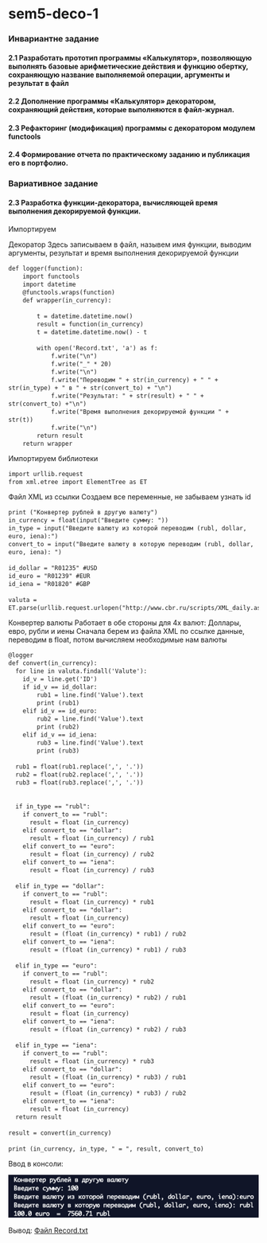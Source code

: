 # sem5-deco-1

### Инвариантне задание
#### 2.1 Разработать прототип программы «Калькулятор», позволяющую выполнять базовые арифметические действия и функцию обертку, сохраняющую название выполняемой операции, аргументы и результат в файл
#### 2.2 Дополнение программы «Калькулятор» декоратором, сохраняющий действия, которые выполняются в файл-журнал.
#### 2.3 Рефакторинг (модификация) программы с декоратором модулем functools
#### 2.4 Формирование отчета по практическому заданию и публикация его в портфолио.

### Вариативное задание
#### 2.3 Разработка функции-декоратора, вычисляющей время выполнения декорируемой функции.

Импортируем

Декоратор
Здесь записываем в файл, назывем имя функции, выводим аргументы, результат и время выполнения декорируемой функции
```
def logger(function):
    import functools
    import datetime
    @functools.wraps(function)
    def wrapper(in_currency):

        t = datetime.datetime.now()
        result = function(in_currency)
        t = datetime.datetime.now() - t

        with open('Record.txt', 'a') as f:
            f.write("\n")
            f.write("_" * 20)
            f.write("\n")
            f.write("Переводим " + str(in_currency) + " " + str(in_type) + " в " + str(convert_to) + "\n")
            f.write("Результат: " + str(result) + " " + str(convert_to) +"\n")
            f.write("Время выполнения декорируемой функции " +  str(t))
            f.write("\n")
        return result
    return wrapper
```

Импортируем библиотеки
```
import urllib.request
from xml.etree import ElementTree as ET
```

Файл XML из ссылки
Создаем все переменные, не забываем узнать id
```
print ("Конвертер рублей в другую валюту")
in_currency = float(input("Введите сумму: "))
in_type = input("Введите валюту из которой переводим (rubl, dollar, euro, iena):")
convert_to = input("Введите валюту в которую переводим (rubl, dollar, euro, iena): ")

id_dollar = "R01235" #USD
id_euro = "R01239" #EUR
id_iena = "R01820" #GBP

valuta = ET.parse(urllib.request.urlopen("http://www.cbr.ru/scripts/XML_daily.asp"))
```


Конвертер валюты 
Работает в обе стороны для 4х валют:
Доллары, евро, рубли и иены
Сначала берем из файла XML по ссылке данные, переводим в float, потом вычисляем необходимые нам валюты
```
@logger
def convert(in_currency):
  for line in valuta.findall('Valute'):
    id_v = line.get('ID')
    if id_v == id_dollar:
        rub1 = line.find('Value').text
        print (rub1)
    elif id_v == id_euro:
        rub2 = line.find('Value').text
        print (rub2)
    elif id_v == id_iena:
        rub3 = line.find('Value').text
        print (rub3)
       
  rub1 = float(rub1.replace(',', '.'))
  rub2 = float(rub2.replace(',', '.'))
  rub3 = float(rub3.replace(',', '.'))


  if in_type == "rubl":
    if convert_to == "rubl":
      result = float (in_currency)
    elif convert_to == "dollar":
      result = float (in_currency) / rub1
    elif convert_to == "euro":
      result = float (in_currency) / rub2
    elif convert_to == "iena":
      result = float (in_currency) / rub3
   
  elif in_type == "dollar":  
    if convert_to == "rubl":
      result = float (in_currency) * rub1
    elif convert_to == "dollar":
      result = float (in_currency)
    elif convert_to == "euro":
      result = (float (in_currency) * rub1) / rub2
    elif convert_to == "iena":
      result = (float (in_currency) * rub1) / rub3

  elif in_type == "euro":  
    if convert_to == "rubl":
      result = float (in_currency) * rub2
    elif convert_to == "dollar":
      result = (float (in_currency) * rub2) / rub1
    elif convert_to == "euro":
      result = float (in_currency)
    elif convert_to == "iena":
      result = (float (in_currency) * rub2) / rub3

  elif in_type == "iena":  
    if convert_to == "rubl":
      result = float (in_currency) * rub3
    elif convert_to == "dollar":
      result = (float (in_currency) * rub3) / rub1
    elif convert_to == "euro":
      result = (float (in_currency) * rub3) / rub2
    elif convert_to == "iena":
      result = float (in_currency)     
  return result

result = convert(in_currency)

print (in_currency, in_type, " = ", result, convert_to)
```

Ввод в консоли: 

![Скрин](https://github.com/python-advance/sem5-deco-1-Bolzuka/blob/master/deco1.png "Скрин")


Вывод: [Файл Record.txt](https://github.com/python-advance/sem5-deco-1-Bolzuka/blob/master/1/Record.txt "Файл Record.txt" )
